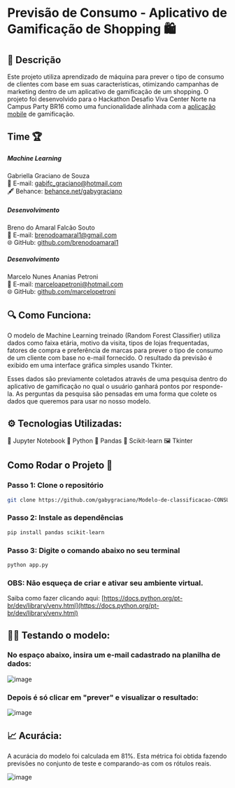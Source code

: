 # Previsão de Consumo - Aplicativo de Gamificação de Shopping 🛍️

## 📝 Descrição
Este projeto utiliza aprendizado de máquina para prever o tipo de consumo de clientes com base em suas características, otimizando campanhas de marketing dentro de um aplicativo de gamificação de um shopping.
O projeto foi desenvolvido para o Hackathon Desafio Viva Center Norte na Campus Party BR16 como uma funcionalidade alinhada com a [aplicação mobile](https://github.com/marcelopetroni/RecTeam.git) de gamificação.

## Time 🏆

##### Machine Learning
Gabriella Graciano de Souza<br/>
📧 E-mail: gabifc_graciano@hotmail.com<br/>
🖋️ Behance: [behance.net/gabygraciano](behance.net/gabygraciano)

##### Desenvolvimento
Breno do Amaral Falcão Souto<br/>
📧 E-mail: brenodoamaral1@gmail.com<br/>
🌐 GitHub: [github.com/brenodoamaral1](https://github.com/brenodoamaral1)

##### Desenvolvimento
Marcelo Nunes Ananias Petroni<br/>
📧 E-mail: marceloapetroni@hotmail.com<br/>
🌐 GitHub: [github.com/marcelopetroni](https://github.com/marcelopetroni)


## 🔍 Como Funciona:

O modelo de Machine Learning treinado (Random Forest Classifier) utiliza dados como faixa etária, motivo da visita, tipos de lojas frequentadas, fatores de compra e preferência de marcas para prever o tipo de consumo de um cliente com base no e-mail fornecido. O resultado da previsão é exibido em uma interface gráfica simples usando Tkinter.

Esses dados são previamente coletados através de uma pesquisa dentro do aplicativo de gamificação no qual o usuário ganhará pontos por responde-la. As perguntas da pesquisa são pensadas em uma forma que colete os dados que queremos para usar no nosso modelo.

## ⚙️ Tecnologias Utilizadas:
📙 Jupyter Notebook
🐍 Python
🐼 Pandas
🧠 Scikit-learn
🖼️ Tkinter

## Como Rodar o Projeto 🏃

### Passo 1: Clone o repositório

   ```bash
   git clone https://github.com/gabygraciano/Modelo-de-classificacao-CONSUMO.git
```

### Passo 2: Instale as dependências

  ```bash
 pip install pandas scikit-learn
```

### Passo 3: Digite o comando abaixo no seu terminal

  ```bash
python app.py
```

### OBS: Não esqueça de criar e ativar seu ambiente virtual.
Saiba como fazer clicando aqui: [https://docs.python.org/pt-br/dev/library/venv.html](https://docs.python.org/pt-br/dev/library/venv.html)

## 👨‍💻 Testando o modelo:

### No espaço abaixo, insira um e-mail cadastrado na planilha de dados:

![image](https://github.com/user-attachments/assets/55a479a6-ae66-4586-a189-07540edd9d91)

### Depois é só clicar em "prever" e visualizar o resultado:

![image](https://github.com/user-attachments/assets/4a1d479e-f511-4cb0-be83-bad9e0efe300)


## 📈 Acurácia:

A acurácia do modelo foi calculada em 81%. Esta métrica foi obtida fazendo previsões no conjunto de teste e comparando-as com os rótulos reais.

![image](https://github.com/user-attachments/assets/d9a3487b-60e9-4f76-9d09-f94fc0b69213)




